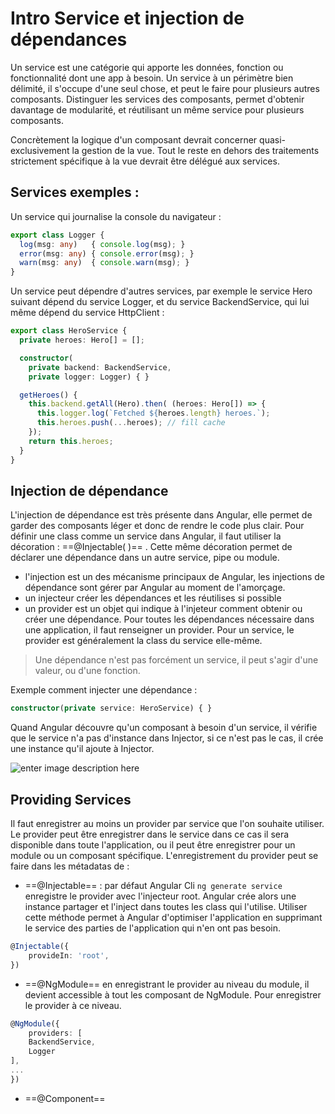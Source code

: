 # Intro Service et injection de dépendances
Un service est une catégorie qui apporte les données, fonction ou fonctionnalité dont une app à besoin. Un service à un périmètre bien délimité, il s'occupe d'une seul chose, et peut le faire pour plusieurs autres composants.
Distinguer les services des composants, permet d'obtenir davantage de modularité, et réutilisant un même service pour plusieurs composants.

Concrètement la logique d'un composant devrait concerner quasi-exclusivement la gestion de la vue. Tout le reste en dehors des traitements strictement spécifique à la vue devrait être délégué aux services.

## Services exemples :
Un service qui journalise la console du navigateur :
```ts
export class Logger {
  log(msg: any)   { console.log(msg); }
  error(msg: any) { console.error(msg); }
  warn(msg: any)  { console.warn(msg); }
}
```

Un service peut dépendre d'autres services, par exemple le service Hero suivant dépend du service Logger, et du service BackendService, qui lui même dépend du service HttpClient :

```ts
export class HeroService {
  private heroes: Hero[] = [];

  constructor(
    private backend: BackendService,
    private logger: Logger) { }

  getHeroes() {
    this.backend.getAll(Hero).then( (heroes: Hero[]) => {
      this.logger.log(`Fetched ${heroes.length} heroes.`);
      this.heroes.push(...heroes); // fill cache
    });
    return this.heroes;
  }
}
```
## Injection de dépendance

L'injection de dépendance est très présente dans Angular, elle permet de garder des composants léger et donc de rendre le code plus clair. Pour définir une class comme un service dans Angular, il faut utiliser la décoration : ==@Injectable( )== . Cette même décoration permet de déclarer une dépendance dans un autre service, pipe ou module.

- l'injection est un des mécanisme principaux de Angular, les injections de dépendance sont gérer par Angular au moment de l'amorçage.
- un injecteur créer les dépendances et les réutilises si possible
- un provider est un objet qui indique à l'injeteur comment obtenir ou créer une dépendance.
 Pour toutes les dépendances nécessaire dans une application, il faut renseigner un provider. Pour un service, le provider est généralement la class du service elle-même.
 > Une dépendance n'est pas forcément un service, il peut s'agir d'une valeur, ou d'une fonction.

Exemple comment injecter une dépendance :
```ts
constructor(private service: HeroService) { }
```
Quand Angular découvre qu'un composant à besoin d'un service, il vérifie que le service n'a pas d'instance dans Injector, si ce n'est pas le cas, il crée une instance qu'il ajoute à Injector.

![enter image description here](https://angular.io/generated/images/guide/architecture/injector-injects.png)

## Providing Services

Il faut enregistrer au moins un provider par service que l'on souhaite utiliser. Le provider peut être enregistrer dans le service dans ce cas il sera disponible dans toute l'application, ou il peut être enregistrer pour un module ou un composant spécifique. L'enregistrement du provider peut se faire dans les métadatas de :

- ==@Injectable== : par défaut Angular Cli ```ng generate service``` enregistre le provider avec l'injecteur root. Angular crée alors une instance partager et l'inject dans toutes les class qui l'utilise. Utiliser cette méthode permet à Angular d'optimiser l'application en supprimant le service des parties de l'application qui n'en ont pas besoin.
```ts
@Injectable({
	provideIn: 'root',
})
```
- ==@NgModule== en enregistrant le provider au niveau du module, il devient accessible à tout les composant de NgModule. Pour enregistrer le provider à ce niveau.
```ts
@NgModule({
	providers: [
	BackendService,
	Logger
],
...
})
```
- ==@Component==


<!--stackedit_data:
eyJoaXN0b3J5IjpbLTY3MDc4MTc2Nyw4MzMzOTc1MzMsMTcwNz
M5MTIwMywtMzAxMTAzMzE1XX0=
-->